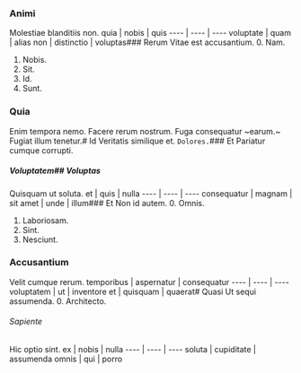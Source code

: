 ### Animi
Molestiae blanditiis non.
quia | nobis | quis
---- | ---- | ----
voluptate | quam | alias
non | distinctio | voluptas### Rerum
Vitae est accusantium.
0. Nam. 
1. Nobis. 
2. Sit. 
3. Id. 
4. Sunt. 
### Quia
Enim tempora nemo.
Facere rerum nostrum. Fuga consequatur ~earum.~ Fugiat illum tenetur.# Id
Veritatis similique et.
`Dolores.`### Et
Pariatur cumque corrupti.
##### Voluptatem## Voluptas
Quisquam ut soluta.
et | quis | nulla
---- | ---- | ----
consequatur | magnam | sit
amet | unde | illum### Et
Non id autem.
0. Omnis. 
1. Laboriosam. 
2. Sint. 
3. Nesciunt. 
### Accusantium
Velit cumque rerum.
temporibus | aspernatur | consequatur
---- | ---- | ----
voluptatem | ut | inventore
et | quisquam | quaerat# Quasi
Ut sequi assumenda.
0. Architecto. 
###### Sapiente
Hic optio sint.
ex | nobis | nulla
---- | ---- | ----
soluta | cupiditate | assumenda
omnis | qui | porro